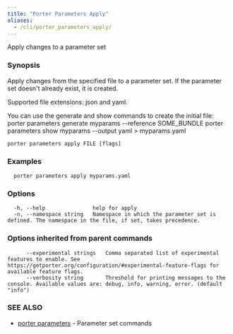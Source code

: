 ```yaml
---
title: "Porter Parameters Apply"
aliases:
  - /cli/porter_parameters_apply/
---
```


Apply changes to a parameter set

### Synopsis

Apply changes from the specified file to a parameter set. If the parameter set doesn't already exist, it is created.

Supported file extensions: json and yaml.

You can use the generate and show commands to create the initial file:
porter parameters generate myparams --reference SOME_BUNDLE
porter parameters show myparams --output yaml > myparams.yaml

```
porter parameters apply FILE [flags]
```

### Examples

```
  porter parameters apply myparams.yaml
```

### Options

```
  -h, --help               help for apply
  -n, --namespace string   Namespace in which the parameter set is defined. The namespace in the file, if set, takes precedence.
```

### Options inherited from parent commands

```
      --experimental strings   Comma separated list of experimental features to enable. See https://getporter.org/configuration/#experimental-feature-flags for available feature flags.
      --verbosity string       Threshold for printing messages to the console. Available values are: debug, info, warning, error. (default "info")
```

### SEE ALSO

- [porter parameters](/cli/porter_parameters/) - Parameter set commands
